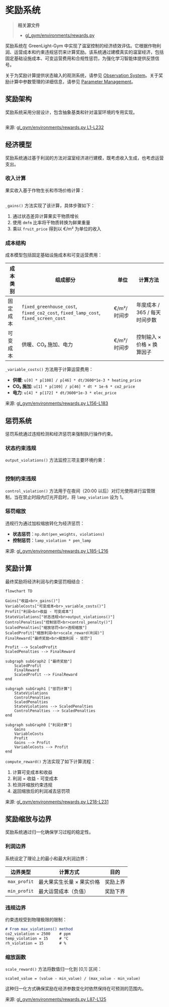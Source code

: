 # 奖励系统

> **相关源文件**
> * [gl_gym/environments/rewards.py](https://github.com/BartvLaatum/GreenLight-Gym2/blob/f4a2727d/gl_gym/environments/rewards.py)

奖励系统在 GreenLight-Gym 中实现了温室控制的经济绩效评估。它根据作物利润、运营成本和约束违规惩罚来计算奖励。该系统通过建模真实的温室经济，包括固定基础设施成本、可变运营费用和合规性惩罚，为强化学习智能体提供反馈信号。

关于为奖励计算提供状态输入的观测系统，请参见 [Observation System](/BartvLaatum/GreenLight-Gym2/6.2-observation-system)。关于奖励计算中参数管理的详细信息，请参见 [Parameter Management](/BartvLaatum/GreenLight-Gym2/6.3-parameter-management)。

## 奖励架构

奖励系统采用分层设计，包含抽象基类和针对温室环境的专用实现。

```

```

来源: [gl_gym/environments/rewards.py L1-L232](https://github.com/BartvLaatum/GreenLight-Gym2/blob/f4a2727d/gl_gym/environments/rewards.py#L1-L232)

## 经济模型

奖励系统通过基于利润的方法对温室经济进行建模，既考虑收入生成，也考虑运营支出。

### 收入计算

果实收入基于作物生长和市场价格计算：

```

```

`_gains()` 方法实现了该计算，具体步骤如下：

1. 通过状态差异计算果实干物质增长
2. 使用 `dmfm` 比率将干物质转换为鲜果重量
3. 乘以 `fruit_price` 得到以 €/m² 为单位的收入

### 成本结构

成本模型包括固定基础设施成本和可变运营费用：

| 成本类别 | 组成部分 | 单位 | 计算方法 |
| --- | --- | --- | --- |
| 固定成本 | `fixed_greenhouse_cost`, `fixed_co2_cost`, `fixed_lamp_cost`, `fixed_screen_cost` | €/m²/时间步 | 年度成本 / 365 / 每天时间步数 |
| 可变成本 | 供暖、CO₂ 施加、电力 | €/m²/时间步 | 控制输入 × 价格 × 换算因子 |

`_variable_costs()` 方法用于计算运营费用：

* **供暖**: `u[0] * p[108] / p[46] * dt/3600*1e-3 * heating_price`
* **CO₂ 施加**: `u[1] * p[109] / p[46] * dt * 1e-6 * co2_price`
* **电力**: `u[4] * p[172] * dt/3600*1e-3 * elec_price`

来源: [gl_gym/environments/rewards.py L156-L183](https://github.com/BartvLaatum/GreenLight-Gym2/blob/f4a2727d/gl_gym/environments/rewards.py#L156-L183)

## 惩罚系统

惩罚系统通过违规检测和经济惩罚来强制执行操作约束。

### 状态约束违规

`output_violations()` 方法监控三项主要环境约束：

```

```

### 控制约束违规

`control_violation()` 方法用于在夜间（20:00 以后）对灯光使用进行监管限制，当在禁止时段内灯光开启时，将 `lamp_violation` 设为 1。

### 惩罚缩放

违规行为通过加权缩放转化为经济惩罚：

* **状态惩罚**：`np.dot(pen_weights, violations)`
* **控制惩罚**：`lamp_violation * pen_lamp`

来源: [gl_gym/environments/rewards.py L185-L216](https://github.com/BartvLaatum/GreenLight-Gym2/blob/f4a2727d/gl_gym/environments/rewards.py#L185-L216)

## 奖励计算

最终奖励将经济利润与约束惩罚相结合：

```mermaid
flowchart TD

Gains["收益<br>_gains()"]
VariableCosts["可变成本<br>_variable_costs()"]
Profit["利润<br>收益 - 可变成本"]
StateViolations["状态违规<br>output_violations()"]
ControlPenalties["控制惩罚<br>control_penalty()"]
ScaledPenalties["缩放惩罚<br>违规缩放"]
ScaledProfit["缩放利润<br>scale_reward(利润)"]
FinalReward["最终奖励<br>缩放利润 - 惩罚"]

Profit --> ScaledProfit
ScaledPenalties --> FinalReward

subgraph subGraph2 ["最终奖励"]
    ScaledProfit
    FinalReward
    ScaledProfit --> FinalReward
end

subgraph subGraph1 ["惩罚计算"]
    StateViolations
    ControlPenalties
    ScaledPenalties
    StateViolations --> ScaledPenalties
    ControlPenalties --> ScaledPenalties
end

subgraph subGraph0 ["利润计算"]
    Gains
    VariableCosts
    Profit
    Gains --> Profit
    VariableCosts --> Profit
end
```

`compute_reward()` 方法实现了如下计算流程：

1. 计算可变成本和收益
2. 利润 = 收益 - 可变成本
3. 检测并缩放约束违规
4. 返回缩放后的利润减去惩罚项

来源: [gl_gym/environments/rewards.py L218-L231](https://github.com/BartvLaatum/GreenLight-Gym2/blob/f4a2727d/gl_gym/environments/rewards.py#L218-L231)

## 奖励缩放与边界

奖励系统通过归一化确保学习过程的稳定性。

### 利润边界

系统设定了理论上的最小和最大利润边界：

| 边界类型 | 计算方式 | 目的 |
| --- | --- | --- |
| `max_profit` | 最大果实生长量 × 果实价格 | 奖励上界 |
| `min_profit` | 最大运营成本（负值） | 奖励下界 |

### 违规边界

约束违规受到物理极限的限制：

```markdown
# From max_violations() method
co2_violation = 2500    # ppm
temp_violation = 15     # °C  
rh_violation = 15       # %
```

### 缩放函数

`scale_reward()` 方法将数值归一化到 [0,1] 区间：

```
scaled_value = (value - min_value) / (max_value - min_value)
```

这种归一化方式确保奖励在经济参数变化时依然保持在可预测的范围内。

来源: [gl_gym/environments/rewards.py L87-L125](https://github.com/BartvLaatum/GreenLight-Gym2/blob/f4a2727d/gl_gym/environments/rewards.py#L87-L125)